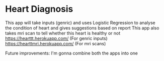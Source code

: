 # Heart Diagnosis
This app will take inputs (genric)
 and uses Logistic Regression to analyse the condition of heart and gives suggestions based on report
This app also takes mri scan to tell whether this heart is healthy or not
https://hearttt.herokuapp.com/ (For genric inputs)
https://hearttmri.herokuapp.com/ (For mri scans)

Future improvements:
I'm gonna combine both the apps into one
